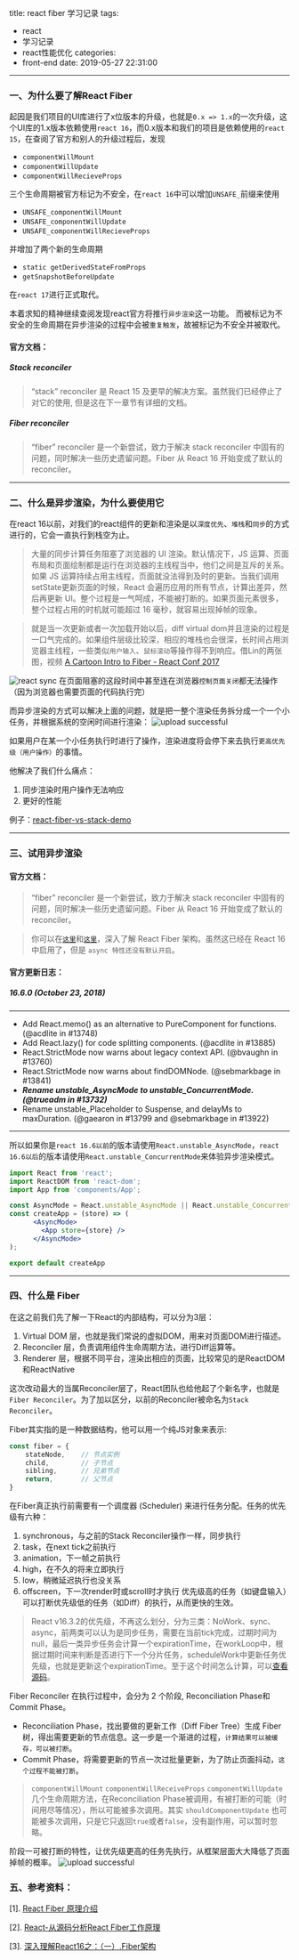 title: react fiber 学习记录
tags:
  - react
  - 学习记录
  - react性能优化
categories:
  - front-end
date: 2019-05-27 22:31:00
---
### 一、为什么要了解React Fiber
起因是我们项目的UI库进行了x位版本的升级，也就是`0.x => 1.x`的一次升级，这个UI库的1.x版本依赖使用`react 16`，而0.x版本和我们的项目是依赖使用的`react 15`，在查阅了官方和别人的升级过程后，发现
- `componentWillMount`
- `componentWillUpdate`
- `componentWillRecieveProps`

三个生命周期被官方标记为不安全，在`react 16`中可以增加`UNSAFE_`前缀来使用
- `UNSAFE_componentWillMount`
- `UNSAFE_componentWillUpdate`
- `UNSAFE_componentWillRecieveProps`

并增加了两个新的生命周期
- `static getDerivedStateFromProps`
- `getSnapshotBeforeUpdate`

在`react 17`进行正式取代。

本着求知的精神继续查阅发现react官方将推行`异步渲染`这一功能。
而被标记为不安全的生命周期在异步渲染的过程中会被`重复触发`，故被标记为不安全并被取代。
<!-- more -->
#### 官方文档：

##### Stack reconciler
> “stack” reconciler 是 React 15 及更早的解决方案。虽然我们已经停止了对它的使用, 但是这在下一章节有详细的文档。

##### Fiber reconciler
> “fiber” reconciler 是一个新尝试，致力于解决 stack reconciler 中固有的问题，同时解决一些历史遗留问题。Fiber 从 React 16 开始变成了默认的 reconciler。

---
### 二、什么是异步渲染，为什么要使用它
在react 16以前，对我们的react组件的更新和渲染是以`深度优先`、`堆栈`和`同步`的方式进行的，它会一直执行到栈空为止。

> 大量的同步计算任务阻塞了浏览器的 UI 渲染。默认情况下，JS 运算、页面布局和页面绘制都是运行在浏览器的主线程当中，他们之间是互斥的关系。如果 JS 运算持续占用主线程，页面就没法得到及时的更新。当我们调用setState更新页面的时候，React 会遍历应用的所有节点，计算出差异，然后再更新 UI。整个过程是一气呵成，不能被打断的。如果页面元素很多，整个过程占用的时机就可能超过 16 毫秒，就容易出现掉帧的现象。

> 就是当一次更新或者一次加载开始以后，diff virtual dom并且渲染的过程是一口气完成的。如果组件层级比较深，相应的堆栈也会很深，长时间占用浏览器主线程，一些类似`用户输入`、`鼠标滚动`等操作得不到响应。借Lin的两张图，视频 [A Cartoon Intro to Fiber - React Conf 2017](https://www.youtube.com/watch?v=ZCuYPiUIONs)

![react sync](/images/20180428113702655.jpg)
在页面阻塞的这段时间中甚至连在浏览器`控制页面关闭`都无法操作（因为浏览器也需要页面的代码执行完）

而异步渲染的方式可以解决上面的问题，就是把一整个渲染任务拆分成一个一个小任务，并根据系统的空闲时间进行渲染：
![upload successful](/images/pasted-0.png)

如果用户在某一个小任务执行时进行了操作，渲染进度将会停下来去执行`更高优先级（用户操作）`的事情。

他解决了我们什么痛点：
1. 同步渲染时用户操作无法响应
2. 更好的性能

例子：[react-fiber-vs-stack-demo](https://claudiopro.github.io/react-fiber-vs-stack-demo/)

---
### 三、试用异步渲染
#### 官方文档：

> “fiber” reconciler 是一个新尝试，致力于解决 stack reconciler 中固有的问题，同时解决一些历史遗留问题。Fiber 从 React 16 开始变成了默认的 reconciler。

> 你可以在[`这里`](https://github.com/acdlite/react-fiber-architecture)和[`这里`](https://medium.com/react-in-depth/inside-fiber-in-depth-overview-of-the-new-reconciliation-algorithm-in-react-e1c04700ef6e)，深入了解 React Fiber 架构。虽然这已经在 React 16 中启用了，但是 `async 特性还没有默认开启`。

#### 官方更新日志：

##### 16.6.0 (October 23, 2018)
---
- Add React.memo() as an alternative to PureComponent for functions. (@acdlite in #13748)
- Add React.lazy() for code splitting components. (@acdlite in #13885)
- React.StrictMode now warns about legacy context API. (@bvaughn in #13760)
- React.StrictMode now warns about findDOMNode. (@sebmarkbage in #13841)
- ***Rename unstable_AsyncMode to unstable_ConcurrentMode. (@trueadm in #13732)***
- Rename unstable_Placeholder to Suspense, and delayMs to maxDuration. (@gaearon in #13799 and @sebmarkbage in #13922)

---
所以如果你是`react 16.6以前`的版本请使用`React.unstable_AsyncMode`，`react 16.6以后`的版本请使用`React.unstable_ConcurrentMode`来体验异步渲染模式。

```jsx
import React from 'react';
import ReactDOM from 'react-dom';
import App from 'components/App';

const AsyncMode = React.unstable_AsyncMode || React.unstable_ConcurrentMode;
const createApp = (store) => (
      <AsyncMode>
        <App store={store} />
      </AsyncMode>
);

export default createApp
```

---
### 四、什么是 Fiber

在这之前我们先了解一下React的内部结构，可以分为3层：
1. Virtual DOM 层，也就是我们常说的虚拟DOM，用来对页面DOM进行描述。
2. Reconciler 层，负责调用组件生命周期方法，进行Diff运算等。
3. Renderer 层，根据不同平台，渲染出相应的页面，比较常见的是ReactDOM和ReactNative

这次改动最大的当属Reconciler层了，React团队也给他起了个新名字，也就是`Fiber Reconciler`。为了加以区分，以前的Reconciler被命名为`Stack Reconciler`。

Fiber其实指的是一种数据结构，他可以用一个纯JS对象来表示:
```javascript
const fiber = {
    stateNode,    // 节点实例
    child,        // 子节点
    sibling,      // 兄弟节点
    return,       // 父节点
}
```

在Fiber真正执行前需要有一个调度器 (Scheduler) 来进行任务分配。任务的优先级有六种：
1. synchronous，与之前的Stack Reconciler操作一样，同步执行
2. task，在next tick之前执行
3. animation，下一帧之前执行
4. high，在不久的将来立即执行
5. low，稍微延迟执行也没关系
6. offscreen，下一次render时或scroll时才执行
优先级高的任务（如键盘输入）可以打断优先级低的任务（如Diff）的执行，从而更快的生效。

> React v16.3.2的优先级，不再这么划分，分为三类：NoWork、sync、async，前两类可以认为是同步任务，需要在当前tick完成，过期时间为null，最后一类异步任务会计算一个expirationTime，在workLoop中，根据过期时间来判断是否进行下一个分片任务，scheduleWork中更新任务优先级，也就是更新这个expirationTime。至于这个时间怎么计算，可以[查看源码](https://github.com/facebook/react/blob/v16.3.2/packages/react-reconciler/src/ReactFiberExpirationTime.js)。

Fiber Reconciler 在执行过程中，会分为 2 个阶段, Reconciliation Phase和Commit Phase。
- Reconciliation Phase，找出要做的更新工作（Diff Fiber Tree）生成 Fiber 树，得出需要更新的节点信息。这一步是一个渐进的过程，`计算结果可以被缓存，可以被打断`。
- Commit Phase，将需要更新的节点一次过批量更新，为了防止页面抖动，`这个过程不能被打断`。

> `componentWillMount` `componentWillReceiveProps` `componentWillUpdate` 几个生命周期方法，在Reconciliation Phase被调用，有被打断的可能（时间用尽等情况），所以可能被多次调用。其实 `shouldComponentUpdate` 也可能被多次调用，只是它只返回`true`或者`false`，没有副作用，可以暂时忽略。

阶段一可被打断的特性，让优先级更高的任务先执行，从框架层面大大降低了页面掉帧的概率。
![upload successful](/images/pasted-2.png)


### 五、参考资料：

[1]. [React Fiber 原理介绍](https://segmentfault.com/a/1190000018250127?utm_source=tag-newest)

[2]. [React-从源码分析React Fiber工作原理](https://blog.csdn.net/qiqingjin/article/details/80118669)

[3]. [深入理解React16之：（一）.Fiber架构](https://www.jianshu.com/p/bf824722b496)